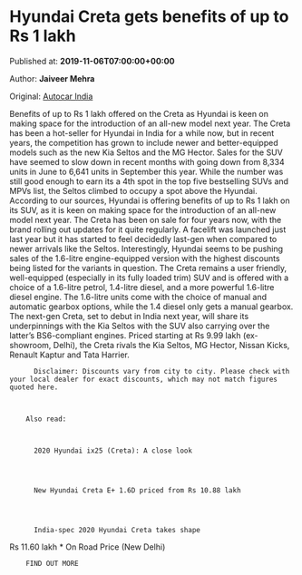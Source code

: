 
# Hyundai Creta gets benefits of up to Rs 1 lakh

Published at: **2019-11-06T07:00:00+00:00**

Author: **Jaiveer Mehra**

Original: [Autocar India](https://www.autocarindia.com/car-news/hyundai-creta-gets-benefits-of-up-to-rs-1-lakh-414766)

Benefits of up to Rs 1 lakh offered on the Creta as Hyundai is keen on making space for the introduction of an all-new model next year.
The Creta has been a hot-seller for Hyundai in India for a while now, but in recent years, the competition has grown to include newer and better-equipped models such as the new Kia Seltos and the MG Hector. Sales for the SUV have seemed to slow down in recent months with going down from 8,334 units in June to 6,641 units in September this year. While the number was still good enough to earn its a 4th spot in the top five bestselling SUVs and MPVs list, the Seltos climbed to occupy a spot above the Hyundai.
According to our sources, Hyundai is offering benefits of up to Rs 1 lakh on its SUV, as it is keen on making space for the introduction of an all-new model next year. The Creta has been on sale for four years now, with the brand rolling out updates for it quite regularly. A facelift was launched just last year but it has started to feel decidedly last-gen when compared to newer arrivals like the Seltos.
Interestingly, Hyundai seems to be pushing sales of the 1.6-litre engine-equipped version with the highest discounts being listed for the variants in question.
The Creta remains a user friendly, well-equipped (especially in its fully loaded trim) SUV and is offered with a choice of a 1.6-litre petrol, 1.4-litre diesel, and a more powerful 1.6-litre diesel engine. The 1.6-litre units come with the choice of manual and automatic gearbox options, while the 1.4 diesel only gets a manual gearbox.
The next-gen Creta, set to debut in India next year, will share its underpinnings with the Kia Seltos with the SUV also carrying over the latter’s BS6-compliant engines.
Priced starting at Rs 9.99 lakh (ex-showroom, Delhi), the Creta rivals the Kia Seltos, MG Hector, Nissan Kicks, Renault Kaptur and Tata Harrier.

        
          Disclaimer: Discounts vary from city to city. Please check with your local dealer for exact discounts, which may not match figures quoted here.
        
      

        Also read:
      

        
          2020 Hyundai ix25 (Creta): A close look
        
      

        
          New Hyundai Creta E+ 1.6D priced from Rs 10.88 lakh
        
      

        
          India-spec 2020 Hyundai Creta takes shape
        
      
Rs 11.60 lakh * On Road Price (New Delhi)

        FIND OUT MORE
      
